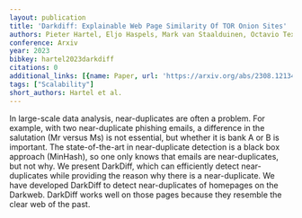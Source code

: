 ```yaml
---
layout: publication
title: 'Darkdiff: Explainable Web Page Similarity Of TOR Onion Sites'
authors: Pieter Hartel, Eljo Haspels, Mark van Staalduinen, Octavio Texeira
conference: Arxiv
year: 2023
bibkey: hartel2023darkdiff
citations: 0
additional_links: [{name: Paper, url: 'https://arxiv.org/abs/2308.12134'}]
tags: ["Scalability"]
short_authors: Hartel et al.
---
```

In large-scale data analysis, near-duplicates are often a problem. For
example, with two near-duplicate phishing emails, a difference in the
salutation (Mr versus Ms) is not essential, but whether it is bank A or B is
important. The state-of-the-art in near-duplicate detection is a black box
approach (MinHash), so one only knows that emails are near-duplicates, but not
why. We present DarkDiff, which can efficiently detect near-duplicates while
providing the reason why there is a near-duplicate. We have developed DarkDiff
to detect near-duplicates of homepages on the Darkweb. DarkDiff works well on
those pages because they resemble the clear web of the past.